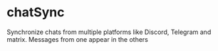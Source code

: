 # chatSync
Synchronize chats from multiple platforms like Discord, Telegram and matrix. Messages from one appear in the others
